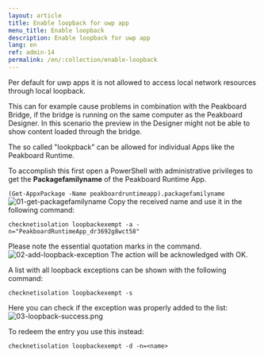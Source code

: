 ```yaml
---
layout: article
title: Enable loopback for uwp app
menu_title: Enable loopback
description: Enable loopback for uwp app
lang: en
ref: admin-14
permalink: /en/:collection/enable-loopback
---
```


Per default for uwp apps it is not allowed to access local network resources through local loopback.

This can for example cause problems in combination with the Peakboard Bridge, if the bridge is running on the same computer as the Peakboard Designer.
In this scenario the preview in the Designer might not be able to show content loaded through the bridge.

The so called "lookpback" can be allowed for individual Apps like the Peakboard Runtime.

To accomplish this first open a PowerShell with administrative privileges to get the __Packagefamilyname__ of the Peakboard Runtime App.

`(Get-AppxPackage -Name peakboardruntimeapp).packagefamilyname`
![01-get-packagefamilyname](/assets/images/admin/loopback/01-get-packagefamilyname.png)
Copy the received name and use it in the following command:

`checknetisolation loopbackexempt -a -n="PeakboardRuntimeApp_dr3692g8wct58"`

Please note the essential quotation marks in the command.
![02-add-loopback-exception](/assets/images/admin/loopback/02-add-loopback-exception.png)
The action will be acknowledged with OK.

A list with all loopback exceptions can be shown with the following command:

`checknetisolation loopbackexempt -s`

Here you can check if the exception was properly added to the list:
![03-loopback-success.png](/assets/images/admin/loopback/03-loopback-success.png)

To redeem the entry you use this instead:

`checknetisolation loopbackexempt -d -n=<name>`